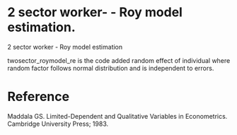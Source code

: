 # 2 sector worker- - Roy model estimation.
2 sector worker - Roy model estimation 

twosector_roymodel_re is the code added random effect of individual where random factor follows normal distribution and is independent to errors. 

# Reference 
Maddala GS. Limited-Dependent and Qualitative Variables in Econometrics. Cambridge University Press; 1983.
